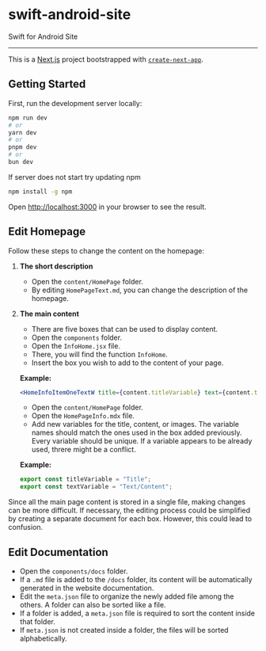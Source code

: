 # swift-android-site
Swift for Android Site

---
This is a [Next.js](https://nextjs.org) project bootstrapped with [`create-next-app`](https://nextjs.org/docs/app/api-reference/cli/create-next-app).

## Getting Started

First, run the development server locally:

```bash
npm run dev
# or
yarn dev
# or
pnpm dev
# or
bun dev
```
If server does not start try updating npm
```bash
npm install -g npm
```

Open [http://localhost:3000](http://localhost:3000) in your browser to see the result.



## Edit Homepage

Follow these steps to change the content on the homepage:

1. **The short description**
   - Open the `content/HomePage` folder.
   - By editing `HomePageText.md`, you can change the description of the homepage.

2. **The main content**
   - There are five boxes that can be used to display content.
   - Open the `components` folder.
   - Open the `InfoHome.jsx` file.
   - There, you will find the function `InfoHome`.
   - Insert the box you wish to add to the content of your page.
   
   **Example:**
   ```jsx
   <HomeInfoItemOneTextW title={content.titleVariable} text={content.textVariable} />
   ```
   - Open the `content/HomePage` folder.
   - Open the `HomePageInfo.mdx` file.
   - Add new variables for the title, content, or images. The variable names should match the ones used in the box added previously. Every variable should be unique. If a variable appears to be already used, threre might be a conflict.

   **Example:**
   ```js
   export const titleVariable = "Title";
   export const textVariable = "Text/Content";
   ```

Since all the main page content is stored in a single file, making changes can be more difficult. If necessary, the editing process could be simplified by creating a separate document for each box. However, this could lead to confusion.

## Edit Documentation

- Open the `components/docs` folder.
- If a `.md` file is added to the `/docs` folder, its content will be automatically generated in the website documentation.
- Edit the `meta.json` file to organize the newly added file among the others. A folder can also be sorted like a file.
- If a folder is added, a `meta.json` file is required to sort the content inside that folder.
- If `meta.json` is not created inside a folder, the files will be sorted alphabetically.

